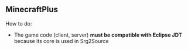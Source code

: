 MinecraftPlus
---

How to do:
- The game code (client, server) **must be compatible with Eclipse JDT** because its core is used in Srg2Source
